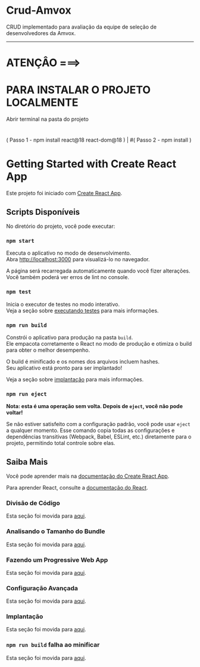 # Crud-Amvox
CRUD implementado para avaliação da equipe de seleção de desenvolvedores da Amvox.

---
# ATENÇÂO ===>

# ##################################################################
# ##################################################################
# ##################################################################
# ##################################################################
# ##################################################################

# PARA INSTALAR O PROJETO LOCALMENTE
Abrir terminal na pasta do projeto
#
( Passo 1 - npm install react@18 react-dom@18 ) |
#( Passo 2 - npm install )

# ##################################################################
# ##################################################################
# ##################################################################
# ##################################################################
# ##################################################################


# Getting Started with Create React App

Este projeto foi iniciado com [Create React App](https://github.com/facebook/create-react-app).

## Scripts Disponíveis

No diretório do projeto, você pode executar:

### `npm start`

Executa o aplicativo no modo de desenvolvimento.\
Abra [http://localhost:3000](http://localhost:3000) para visualizá-lo no navegador.

A página será recarregada automaticamente quando você fizer alterações.\
Você também poderá ver erros de lint no console.

### `npm test`

Inicia o executor de testes no modo interativo.\
Veja a seção sobre [executando testes](https://facebook.github.io/create-react-app/docs/running-tests) para mais informações.

### `npm run build`

Constrói o aplicativo para produção na pasta `build`.\
Ele empacota corretamente o React no modo de produção e otimiza o build para obter o melhor desempenho.

O build é minificado e os nomes dos arquivos incluem hashes.\
Seu aplicativo está pronto para ser implantado!

Veja a seção sobre [implantação](https://facebook.github.io/create-react-app/docs/deployment) para mais informações.

### `npm run eject`

**Nota: esta é uma operação sem volta. Depois de `eject`, você não pode voltar!**

Se não estiver satisfeito com a configuração padrão, você pode usar `eject` a qualquer momento. Esse comando copia todas as configurações e dependências transitivas (Webpack, Babel, ESLint, etc.) diretamente para o projeto, permitindo total controle sobre elas.

## Saiba Mais

Você pode aprender mais na [documentação do Create React App](https://facebook.github.io/create-react-app/docs/getting-started).

Para aprender React, consulte a [documentação do React](https://reactjs.org/).

### Divisão de Código

Esta seção foi movida para [aqui](https://facebook.github.io/create-react-app/docs/code-splitting).

### Analisando o Tamanho do Bundle

Esta seção foi movida para [aqui](https://facebook.github.io/create-react-app/docs/analyzing-the-bundle-size).

### Fazendo um Progressive Web App

Esta seção foi movida para [aqui](https://facebook.github.io/create-react-app/docs/making-a-progressive-web-app).

### Configuração Avançada

Esta seção foi movida para [aqui](https://facebook.github.io/create-react-app/docs/advanced-configuration).

### Implantação

Esta seção foi movida para [aqui](https://facebook.github.io/create-react-app/docs/deployment).

### `npm run build` falha ao minificar

Esta seção foi movida para [aqui](https://facebook.github.io/create-react-app/docs/troubleshooting#npm-run-build-fails-to-minify).
